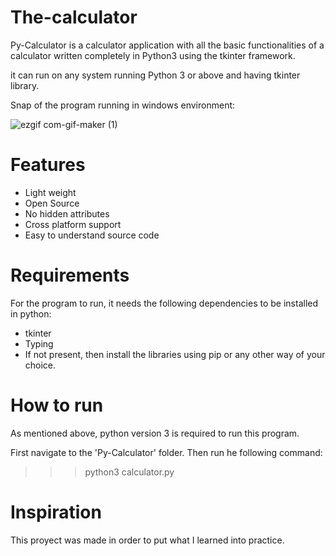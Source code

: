 # The-calculator
Py-Calculator is a calculator application with all the basic functionalities of a calculator written completely in Python3 using the tkinter framework.

it can run on any system running Python 3 or above and having tkinter library.

Snap of the program running in windows environment:

![ezgif com-gif-maker (1)](https://user-images.githubusercontent.com/107360657/173613126-640c7771-1ba1-4593-82be-202fcd501fcd.gif)


# Features
- Light weight
- Open Source
- No hidden attributes
- Cross platform support
- Easy to understand source code

# Requirements
For the program to run, it needs the following dependencies to be installed in python:

- tkinter
- Typing
- If not present, then install the libraries using pip or any other way of your choice.

# How to run
As mentioned above, python version 3 is required to run this program.

First navigate to the 'Py-Calculator' folder.
Then run he following command:
>>> python3 calculator.py

# Inspiration
This proyect was made in order to put what I learned into practice.
